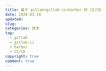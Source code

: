 ```yaml
---
title: 基于 gitlab+gitlab-ci+harbor 的 CI/CD
date: 2020-03-24
updated:
slug: 
categories: 技术
tag:
  - gitlab
  - gitlab-ci
  - harbor
  - CI/CD
copyright: true
comment: true
---
```


